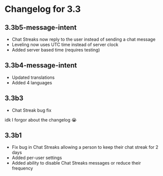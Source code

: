 # Changelog for 3.3

## 3.3b5-message-intent

- Chat Streaks now reply to the user instead of sending a chat message
- Leveling now uses UTC time instead of server clock
- Added server based time (requires testing)

## 3.3b4-message-intent

- Updated translations
- Added 4 languages

## 3.3b3

- Chat Streak bug fix

idk I forgor about the changelog 😭

## 3.3b1

- Fix bug in Chat Streaks allowing a person to keep their chat streak for 2 days
- Added per-user settings
- Added ability to disable Chat Streaks messages or reduce their frequency